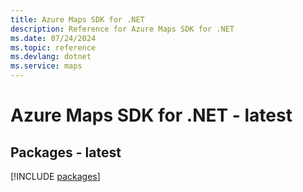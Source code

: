 ```yaml
---
title: Azure Maps SDK for .NET
description: Reference for Azure Maps SDK for .NET
ms.date: 07/24/2024
ms.topic: reference
ms.devlang: dotnet
ms.service: maps
---
```

# Azure Maps SDK for .NET - latest
## Packages - latest
[!INCLUDE [packages](maps-index.md)]
